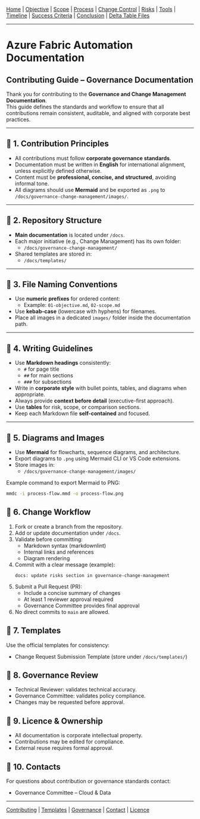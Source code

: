 [Home](README.md) | [Objective](01-objective.md) | [Scope](02-scope.md) | [Process](03-process-overview.md) | [Change Control](04-change-control.md) | [Risks](05-risks.md) | [Tools](06-tools.md) | [Timeline](07-timeline.md) | [Success Criteria](08-success-criteria.md) | 
[Conclusion](09-conclusion.md) | 
[Delta Table Files](delta-file-benefits.md)

---
# Azure Fabric Automation Documentation

## Contributing Guide – Governance Documentation

Thank you for contributing to the **Governance and Change Management Documentation**.  
This guide defines the standards and workflow to ensure that all contributions remain consistent, auditable, and aligned with corporate best practices.

---

## 📌 1. Contribution Principles
- All contributions must follow **corporate governance standards**.
- Documentation must be written in **English** for international alignment, unless explicitly defined otherwise.
- Content must be **professional, concise, and structured**, avoiding informal tone.
- All diagrams should use **Mermaid** and be exported as `.png` to `/docs/governance-change-management/images/`.

---

## 📌 2. Repository Structure
- **Main documentation** is located under `/docs`.
- Each major initiative (e.g., Change Management) has its own folder:
  - `/docs/governance-change-management/`
- Shared templates are stored in:
  - `/docs/templates/`

---

## 📌 3. File Naming Conventions
- Use **numeric prefixes** for ordered content:
  - Example: `01-objective.md`, `02-scope.md`
- Use **kebab-case** (lowercase with hyphens) for filenames.
- Place all images in a dedicated `images/` folder inside the documentation path.

---

## 📌 4. Writing Guidelines
- Use **Markdown headings** consistently:
  - `#` for page title  
  - `##` for main sections  
  - `###` for subsections  
- Write in **corporate style** with bullet points, tables, and diagrams when appropriate.
- Always provide **context before detail** (executive-first approach).
- Use **tables** for risk, scope, or comparison sections.
- Keep each Markdown file **self-contained** and focused.

---

## 📌 5. Diagrams and Images
- Use **Mermaid** for flowcharts, sequence diagrams, and architecture.
- Export diagrams to `.png` using Mermaid CLI or VS Code extensions.
- Store images in:
  - `/docs/governance-change-management/images/`

Example command to export Mermaid to PNG:
```bash
mmdc -i process-flow.mmd -o process-flow.png
```

## 📌 6. Change Workflow
1. Fork or create a branch from the repository.
2. Add or update documentation under `/docs`.
3. Validate before committing:
   - Markdown syntax (markdownlint)
   - Internal links and references
   - Diagram rendering
4. Commit with a clear message (example):
   ```
   docs: update risks section in governance-change-management
   ```
5. Submit a Pull Request (PR):
   - Include a concise summary of changes
   - At least 1 reviewer approval required
   - Governance Committee provides final approval
6. No direct commits to `main` are allowed.

## 📌 7. Templates
Use the official templates for consistency:
- Change Request Submission Template (store under `/docs/templates/`)

## 📌 8. Governance Review
- Technical Reviewer: validates technical accuracy.
- Governance Committee: validates policy compliance.
- Changes may be requested before approval.

## 📌 9. Licence & Ownership
- All documentation is corporate intellectual property.
- Contributions may be edited for compliance.
- External reuse requires formal approval.

## 📌 10. Contacts
For questions about contribution or governance standards contact:
- Governance Committee – Cloud & Data

---
[Contributing](CONTRIBUTING.md) | [Templates](templates/change-request-template.md) | 
[Governance](01-objective.md) | [Contact](mailto:contato@empresa.com) | [Licence](../LICENSE)
